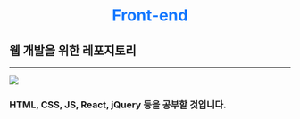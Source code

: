 <h1 align=center style="color:#1478FF">Front-end</h1>

<h2 aling=center>웹 개발을 위한 레포지토리</h1>
<hr>
<img src="https://t1.daumcdn.net/cfile/tistory/99E8814F5B7D28D428">
<br>
<h3 align=center">HTML, CSS, JS, React, jQuery 등을 공부할 것입니다.</h3>


